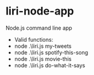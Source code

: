 # liri-node-app

Node.js command line app

 - Valid functions:
  - node .\liri.js my-tweets
  - node .\liri.js spotify-this-song
  - node .\liri.js movie-this
  - node .\liri.js do-what-it-says
  